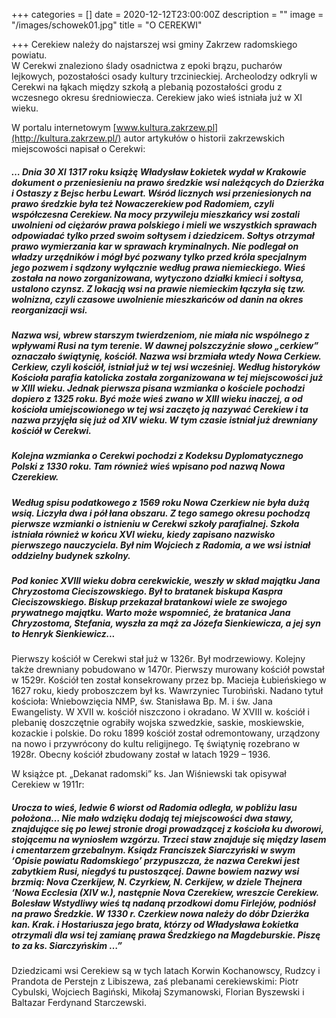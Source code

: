+++
categories = []
date = 2020-12-12T23:00:00Z
description = ""
image = "/images/schowek01.jpg"
title = "O CEREKWI"

+++
Cerekiew należy do najstarszej wsi gminy Zakrzew radomskiego powiatu.   
W Cerekwi znaleziono ślady osadnictwa z epoki brązu, pucharów lejkowych, pozostałości osady kultury trzcinieckiej. Archeolodzy odkryli w Cerekwi na łąkach między szkołą a plebanią pozostałości grodu z wczesnego okresu średniowiecza. Cerekiew jako wieś istniała już w XI wieku.  
  
W portalu internetowym [www.kultura.zakrzew.pl](http://kultura.zakrzew.pl/) autor artykułów o historii zakrzewskich miejscowości napisał o Cerekwi:

##### _… Dnia 30 XI 1317 roku książę Władysław Łokietek wydał w Krakowie dokument o przeniesieniu na prawo średzkie wsi należących do Dzierżka i Ostaszy z Bejsc herbu Lewart. Wśród licznych wsi przeniesionych na prawo średzkie była też Nowaczerekiew pod Radomiem, czyli współczesna Cerekiew. Na mocy przywileju mieszkańcy wsi zostali uwolnieni od ciężarów prawa polskiego i mieli we wszystkich sprawach odpowiadać tylko przed swoim sołtysem i dziedzicem. Sołtys otrzymał prawo wymierzania kar w sprawach kryminalnych. Nie podlegał on władzy urzędników i mógł być pozwany tylko przed króla specjalnym jego pozwem i sądzony wyłącznie według prawa niemieckiego. Wieś została na nowo zorganizowana, wytyczono działki kmieci i sołtysa, ustalono czynsz. Z lokacją wsi na prawie niemieckim łączyła się tzw. wolnizna, czyli czasowe uwolnienie mieszkańców od danin na okres reorganizacji wsi._

##### _Nazwa wsi, wbrew starszym twierdzeniom, nie miała nic wspólnego z wpływami Rusi na tym terenie. W dawnej polszczyźnie słowo „cerkiew” oznaczało świątynię, kościół. Nazwa wsi brzmiała wtedy Nowa Cerkiew. Cerkiew, czyli kościół, istniał już w tej wsi wcześniej. Według historyków Kościoła parafia katolicka została zorganizowana w tej miejscowości już w XIII wieku. Jednak pierwsza pisana wzmianka o kościele pochodzi dopiero z 1325 roku. Być może wieś zwano w XIII wieku inaczej, a od kościoła umiejscowionego w tej wsi zaczęto ją nazywać Cerekiew i ta nazwa przyjęła się już od XIV wieku. W tym czasie istniał już drewniany kościół w Cerekwi._

##### _Kolejna wzmianka o Cerekwi pochodzi z Kodeksu Dyplomatycznego Polski z 1330 roku. Tam również wieś wpisano pod nazwą Nowa Czerekiew._

##### _Według spisu podatkowego z 1569 roku Nowa Czerkiew nie była dużą wsią. Liczyła dwa i pół łana obszaru. Z tego samego okresu pochodzą pierwsze wzmianki o istnieniu w Cerekwi szkoły parafialnej. Szkoła istniała również w końcu XVI wieku, kiedy zapisano nazwisko pierwszego nauczyciela. Był nim Wojciech z Radomia, a we wsi istniał oddzielny budynek szkolny._

##### _Pod koniec XVIII wieku dobra cerekwickie, weszły w skład majątku Jana Chryzostoma Cieciszowskiego. Był to bratanek biskupa Kaspra Cieciszowskiego. Biskup przekazał bratankowi wiele ze swojego prywatnego majątku. Warto może wspomnieć, że bratanica Jana Chryzostoma, Stefania, wyszła za mąż za Józefa Sienkiewicza, a jej syn to Henryk Sienkiewicz..._

Pierwszy kościół w Cerekwi stał już w 1326r. Był modrzewiowy. Kolejny także drewniany pobudowano w 1470r. Pierwszy murowany kościół powstał w 1529r. Kościół ten został konsekrowany przez bp. Macieja Łubieńskiego w 1627 roku, kiedy proboszczem był ks. Wawrzyniec Turobiński. Nadano tytuł kościoła: Wniebowzięcia NMP, św. Stanisława Bp. M. i św. Jana Ewangelisty. W XVII w. kościół niszczono i okradano. W XVIII w. kościół i plebanię doszczętnie ograbiły wojska szwedzkie, saskie, moskiewskie, kozackie i polskie. Do roku 1899 kościół został odremontowany, urządzony na nowo i przywrócony do kultu religijnego. Tę świątynię rozebrano w 1928r. Obecny kościół zbudowany został w latach 1929 – 1936.  
  
W książce pt. „Dekanat radomski” ks. Jan Wiśniewski tak opisywał Cerekiew w 1911r:

##### _Urocza to wieś, ledwie 6 wiorst od Radomia odległa, w pobliżu lasu położona… Nie mało wdzięku dodają tej miejscowości dwa stawy, znajdujące się po lewej stronie drogi prowadzącej z kościoła ku dworowi, stojącemu na wyniosłem wzgórzu. Trzeci staw znajduje się między lasem i cmentarzem grzebalnym. Ksiądz Franciszek Siarczyński w swym ‘Opisie powiatu Radomskiego’ przypuszcza, że nazwa Cerekwi jest zabytkiem Rusi, niegdyś tu pustoszącej. Dawne bowiem nazwy wsi brzmią: Nova Czerkijew, N. Czyrkiew, N. Cerkijew, w dziele Thejnera ‘Nowa Ecclesia (XIV w.), następnie Nova Czerekiew, wreszcie Cerekiew. Bolesław Wstydliwy wieś tą nadaną przodkowi domu Firlejów, podniósł na prawo Średzkie. W 1330 r. Czerkiew nowa należy do dóbr Dzierżka kan. Krak. i Hostariusza jego brata, którzy od Władysława Łokietka otrzymali dla wsi tej zamianę prawa Średzkiego na Magdeburskie. Piszę to za ks. Siarczyńskim …”_

Dziedzicami wsi Cerekiew są w tych latach Korwin Kochanowscy, Rudzcy i Prandota de Perstejn z Libiszewa, zaś plebanami cerekiewskimi: Piotr Cybulski, Wojciech Bagiński, Mikołaj Szymanowski, Florian Byszewski i Baltazar Ferdynand Starczewski.